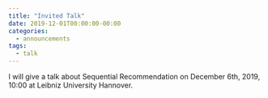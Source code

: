 ```yaml
---
title: "Invited Talk"
date: 2019-12-01T00:00:00-00:00
categories:
  - announcements
tags:
  - talk
---
```


I will give a talk about Sequential Recommendation on December 6th, 2019, 10:00 at Leibniz University Hannover.  